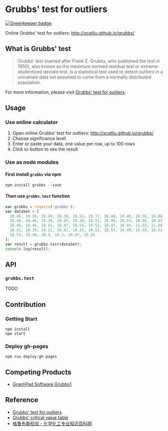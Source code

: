 # Grubbs' test for outliers

[![Greenkeeper badge](https://badges.greenkeeper.io/xcatliu/grubbs.svg)](https://greenkeeper.io/)

Online Grubbs' test for outliers: http://xcatliu.github.io/grubbs/

## What is Grubbs' test

> Grubbs' test (named after Frank E. Grubbs, who published the test in 1950), also known as the maximum normed residual test or extreme studentized deviate test, is a statistical test used to detect outliers in a univariate data set assumed to come from a normally distributed population.

For more information, please visit [Grubbs' test for outliers].

## Usage

### Use online calculator

1. Open online Grubbs' test for outliers: http://xcatliu.github.io/grubbs/
2. Choose significance level
3. Enter or paste your data, one value per row, up to 100 rows
4. Click `Go` button to see the result

### Use as node modules

#### First install `grubbs` via npm

```shell
npm install grubbs --save
```

#### Then use `grubbs.test` function

```js
var grubbs = require('grubbs');
var dataSet = [
  10.45, 10.26, 10.49, 10.36, 10.53, 10.77, 10.40, 10.40, 10.56, 10.88, 10.47,
  10.49, 10.46, 10.38, 10.47, 10.39, 10.51, 10.49, 10.54, 10.46, 10.45, 10.49,
  10.46, 10.46, 10.51, 10.47, 10.54, 10.52, 10.47, 10.44, 11.62, 11.60, 10.42,
  10.42, 10.39, 10.22, 10.47, 10.42, 10.52, 10.57, 10.49, 10.49, 10.51, 10.47,
  10.51, 10.48, 10.4, 10.3, 10.47, 10.45
];
var result = grubbs.test(dataSet);
console.log(result);
```

## API

### `grubbs.test`

TODO

## Contribution

### Getting Start

```shell
npm install
npm start
```

### Deploy gh-pages

```shell
npm run deploy:gh-pages
```

## Competing Products

- [GraphPad Software Grubbs1](http://graphpad.com/quickcalcs/Grubbs1.cfm)

## Reference

- [Grubbs' test for outliers]
- [Grubbs' critical value table](http://www.sediment.uni-goettingen.de/staff/dunkl/software/pep-grubbs.pdf)
- [格鲁布斯检验 - 化学化工专业知识百科网](http://111.207.167.154/hdwiki/index.php?doc-view-134909)

[Grubbs' test for outliers]: https://en.wikipedia.org/wiki/Grubbs%27_test_for_outliers
